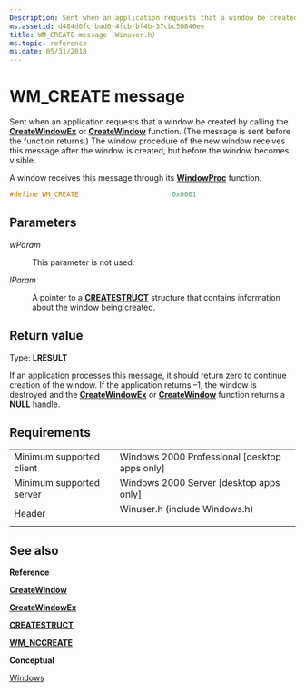 ```yaml
---
Description: Sent when an application requests that a window be created by calling the CreateWindowEx or CreateWindow function.
ms.assetid: d484d0fc-bad0-4fcb-bf4b-37cbc50846ee
title: WM_CREATE message (Winuser.h)
ms.topic: reference
ms.date: 05/31/2018
---
```


# WM\_CREATE message

Sent when an application requests that a window be created by calling the [**CreateWindowEx**](/windows/win32/api/winuser/nf-winuser-createwindowexa) or [**CreateWindow**](/windows/win32/api/winuser/nf-winuser-createwindowa) function. (The message is sent before the function returns.) The window procedure of the new window receives this message after the window is created, but before the window becomes visible.

A window receives this message through its [**WindowProc**](/previous-versions/windows/desktop/legacy/ms633573(v=vs.85)) function.


```C++
#define WM_CREATE                       0x0001
```



## Parameters

<dl> <dt>

*wParam* 
</dt> <dd>

This parameter is not used.

</dd> <dt>

*lParam* 
</dt> <dd>

A pointer to a [**CREATESTRUCT**](/windows/win32/api/winuser/ns-winuser-createstructa) structure that contains information about the window being created.

</dd> </dl>

## Return value

Type: **LRESULT**

If an application processes this message, it should return zero to continue creation of the window. If the application returns –1, the window is destroyed and the [**CreateWindowEx**](/windows/win32/api/winuser/nf-winuser-createwindowexa) or [**CreateWindow**](/windows/win32/api/winuser/nf-winuser-createwindowa) function returns a **NULL** handle.

## Requirements



|                                     |                                                                                                          |
|-------------------------------------|----------------------------------------------------------------------------------------------------------|
| Minimum supported client<br/> | Windows 2000 Professional \[desktop apps only\]<br/>                                               |
| Minimum supported server<br/> | Windows 2000 Server \[desktop apps only\]<br/>                                                     |
| Header<br/>                   | <dl> <dt>Winuser.h (include Windows.h)</dt> </dl> |



## See also

<dl> <dt>

**Reference**
</dt> <dt>

[**CreateWindow**](/windows/win32/api/winuser/nf-winuser-createwindowa)
</dt> <dt>

[**CreateWindowEx**](/windows/win32/api/winuser/nf-winuser-createwindowexa)
</dt> <dt>

[**CREATESTRUCT**](/windows/win32/api/winuser/ns-winuser-createstructa)
</dt> <dt>

[**WM\_NCCREATE**](wm-nccreate.md)
</dt> <dt>

**Conceptual**
</dt> <dt>

[Windows](windows.md)
</dt> </dl>

 

 